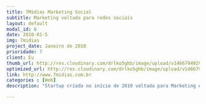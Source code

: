 ```yaml
---
title: 7Mídias Marketing Social
subtitle: Marketing voltado para redes sociais
layout: default
modal_id: 6
date: 2010-01-5
img: 7midias
project_date: Janeiro de 2010
prioridade: 7
client: Eu
thumb_url: http://res.cloudinary.com/drlko5ghb/image/upload/v1466794929/fi7gyeaacjawhsrhalf8.png
optimized_url: http://res.cloudinary.com/drlko5ghb/image/upload/v1466794932/icxgqtkb7abuvvpjq5xn.png
link: http://www.7midias.com.br
categories : [Web]
description: "Startup criada no início de 2010 voltada para Marketing em redes sociais. Promovendo eventos físicos e virtuais, utilizando grande base de usuários e suas redes sociais como mecanismo de disseminação viral. O Usuário autenticava com suas redes sociais no sistema da 7Mídias, para cada evento promovido, um algoritimo calculava o nível de penetração, onde eram considerados a quantidade de seguidores, a quantidade de cliques nos links, dentre outros fatores para um cálculo de quantos cupons aquele usuário receberia para participação do sorteio oferecido pelo cliente."

---
```

